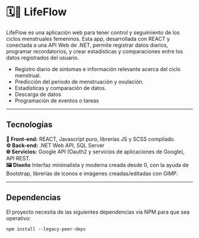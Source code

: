 # 🗓️🪽 LifeFlow

LifeFlow es una aplicación web para tener control y seguimiento de los ciclos menstruales femeninos. Esta app, desarrollada con 
REACT y conectada a una API Web de .NET, permite registrar datos diarios, programar recordatorios, y crear estadísticas y 
comparaciones entre los datos registrados del usuario.

  - Registro diario de sintomas e información relevante acerca del ciclo menstrual.
  - Predicción del periodo de menstruación y ovulación.
  - Estadísticas y comparación de datos.
  - Descarga de datos
  - Programación de eventos o tareas

---

## Tecnologías

  <b>🎨 Front-end:</b> REACT, Javascript puro, librerías JS y SCSS compilado.
  <br>
  <b>⚙️ Back-end:</b> .NET Web API, SQL Server
  <br>
  <b>🌐 Servicios:</b> Google API (Oauth2 y servicios de aplicaciones de Google), API REST.
  <br>
  <b>🖼️ Diseño</b> Interfaz minimalista y moderna creada desde 0, con la ayuda de Bootstrap, librerías de iconos e imágenes creadas/editadas con GIMP.

---

## Dependencias
El proyecto necesita de las siguientes dependencias vía NPM para que sea operativo:

    npm install --legacy-peer-deps
